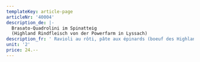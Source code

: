 ```yaml
---
templateKey: article-page
articleNr: '40004'
description_de: |-
  Brasato-Quadrolini im Spinatteig
  (Highland Rindfleisch von der Powerfarm in Lyssach)
description_fr: ' Ravioli au rôti, pâte aux épinards (boeuf des Highlands \n de l’exploitation « power-farm » de Lyssach)'
unit: '2'
price: 24.--
---
```


